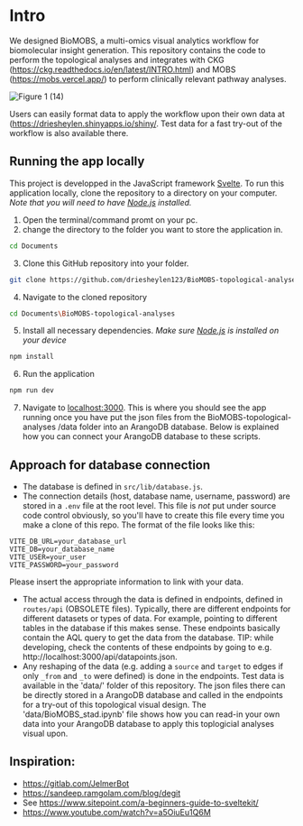 # Intro
We designed BioMOBS, a multi-omics visual analytics workflow for biomolecular insight generation. This repository contains the code to perform the topological analyses and integrates with CKG (https://ckg.readthedocs.io/en/latest/INTRO.html) and MOBS (https://mobs.vercel.app/) to perform clinically relevant pathway analyses.

![Figure 1 (14)](https://github.com/driesheylen123/BioMOBS/assets/91141212/4376813c-9e44-499e-b756-674bb375116f)

Users can easily format data to apply the workflow upon their own data at (https://driesheylen.shinyapps.io/shiny/. Test data for a fast try-out of the workflow is also available there.
## Running the app locally
This project is developped in the JavaScript framework [Svelte](https://svelte.dev). To run this application locally, clone the repository to a directory on your computer. *Note that you will need to have [Node.js](https://nodejs.org) installed.*

1. Open the terminal/command promt on your pc.
2. change the directory to the folder you want to store the application in.
```bash
cd Documents
```
3. Clone this GitHub repository into your folder.
```bash
git clone https://github.com/driesheylen123/BioMOBS-topological-analyses.git
```
4. Navigate to the cloned repository
```bash
cd Documents\BioMOBS-topological-analyses
```
5. Install all necessary dependencies. *Make sure [Node.js](https://nodejs.org) is installed on your device*
```bash
npm install
```
6. Run the application
```bash
npm run dev
```
7. Navigate to [localhost:3000](http://localhost:3000). This is where you should see the app running once you have put the json files from  the BioMOBS-topological-analyses
/data folder into an ArangoDB database. Below is explained how you can connect your ArangoDB database to these scripts.



## Approach for database connection
- The database is defined in `src/lib/database.js`.
- The connection details (host, database name, username, password) are stored in a `.env` file at the root level. This file is _not_ put under source code control obviously, so you'll have to create this file every time you make a clone of this repo. The format of the file looks like this:

```
VITE_DB_URL=your_database_url
VITE_DB=your_database_name
VITE_USER=your_user
VITE_PASSWORD=your_password
```
Please insert the appropriate information to link with your data.

- The actual access through the data is defined in endpoints, defined in `routes/api` (OBSOLETE files). Typically, there are different endpoints for different datasets or types of data. For example, pointing to different tables in the database if this makes sense. These endpoints basically contain the AQL query to get the data from the database. TIP: while developing, check the contents of these endpoints by going to e.g. http://localhost:3000/api/datapoints.json.
- Any reshaping of the data (e.g. adding a `source` and `target` to edges if only `_from` and `_to` were defined) is done in the endpoints. Test data is available in the 'data/' folder of this repository. The json files there can be directly stored in a ArangoDB database and called in the endpoints for a try-out of this topological visual design. The 'data/BioMOBS_stad.ipynb' file shows how you can read-in your own data into your ArangoDB database to apply this toplogicial analyses visual upon.

## Inspiration:
- https://gitlab.com/JelmerBot
- https://sandeep.ramgolam.com/blog/degit
- See https://www.sitepoint.com/a-beginners-guide-to-sveltekit/
- https://www.youtube.com/watch?v=a5OiuEu1Q6M
